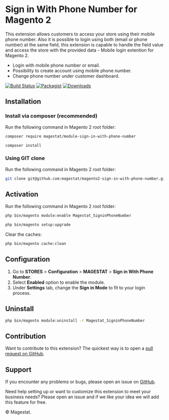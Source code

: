 # Sign in With Phone Number for Magento 2

This extension allows customers to access your store using their mobile phone number. Also it is possible to login using both (email or phone number) at the same field, this extension is capable to handle the field value and access the store with the provided data - Mobile login extention for Magento 2.
- Login with mobile phone number or email.
- Possibility to create account using mobile phone number.
- Change phone number under customer dashboard.

[![Build Status](https://travis-ci.org/magestat/magento2-sign-in-with-phone-number.svg?branch=develop)](https://travis-ci.org/magestat/magento2-sign-in-with-phone-number) [![Packagist](https://img.shields.io/packagist/v/magestat/module-sign-in-with-phone-number.svg)](https://packagist.org/packages/magestat/module-sign-in-with-phone-number) [![Downloads](https://img.shields.io/packagist/dt/magestat/module-sign-in-with-phone-number.svg)](https://packagist.org/packages/magestat/module-sign-in-with-phone-number)

## Installation

### Install via composer (recommended)

Run the following command in Magento 2 root folder:
```sh
composer require magestat/module-sign-in-with-phone-number
```

```sh
composer install
```

### Using GIT clone

Run the following command in Magento 2 root folder:
```sh
git clone git@github.com:magestat/magento2-sign-in-with-phone-number.git app/code/Magestat/SigninPhoneNumber
```

## Activation

Run the following command in Magento 2 root folder:
```sh
php bin/magento module:enable Magestat_SigninPhoneNumber
```
```sh
php bin/magento setup:upgrade
```

Clear the caches:
```sh
php bin/magento cache:clean
```

## Configuration

1. Go to **STORES** > **Configuration** > **MAGESTAT** > **Sign in With Phone Number**.
2. Select **Enabled** option to enable the module.
3. Under **Settings** tab, change the **Sign in Mode** to fit to your login process.

## Uninstall

```sh
php bin/magento module:uninstall -r Magestat_SigninPhoneNumber
```

## Contribution

Want to contribute to this extension? The quickest way is to open a [pull request on GitHub](https://help.github.com/articles/using-pull-requests).


## Support

If you encounter any problems or bugs, please open an issue on [GitHub](https://github.com/magestat/magento2-sign-in-with-phone-number/issues).

Need help setting up or want to customize this extension to meet your business needs? Please open an issue and if we like your idea we will add this feature for free.

© Magestat.
